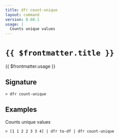 ```yaml
---
title: dfr count-unique
layout: command
version: 0.60.1
usage: |
  Counts unique values
---
```


# `{{ $frontmatter.title }}`

<div style='white-space: pre-wrap;'>{{ $frontmatter.usage }}</div>

## Signature

```> dfr count-unique ```

## Examples

Counts unique values
```shell
> [1 1 2 2 3 3 4] | dfr to-df | dfr count-unique
```
